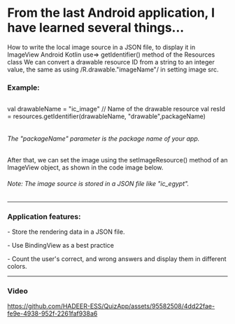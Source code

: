 <h1>From the last Android application, I have learned several things...</h1>
<span>How to write the local image source in a JSON file, to display it in ImageView Android Kotlin
use=> getIdentifier() method of the Resources class
We can convert a drawable resource ID from a string to an integer value, the same as using /R.drawable."imageName"/ in setting image src.</span>
<h3>Example:</h3>

```
```
val drawableName = "ic_image" // Name of the drawable resource
val resId = resources.getIdentifier(drawableName, "drawable",packageName)
```
```

<h6>The "packageName" parameter is the package name of your app.</h6>

<p>After that, we can set the image using the setImageResource() method of an ImageView object, as shown in the code image below.
</p>
<h6>Note: The image source is stored in a JSON file like "ic_egypt".</h6>

---

<h3>Application features:</h3>
<p>- Store the rendering data in a JSON file.</p>
<p>- Use BindingView as a best practice</p>
<p>- Count the user's correct, and wrong answers and display them in different colors.</p>

---
<h3>Video</h3>

https://github.com/HADEER-ESS/QuizApp/assets/95582508/4dd22fae-fe9e-4938-952f-2261faf938a6

